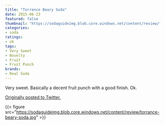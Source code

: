 ```yaml
---
title: "Torrence Beary Soda"
date: 2015-06-23
featured: false
thumbnail: "https://sodaguideimg.blob.core.windows.net/content/review/thumbs/torrance-beary-soda.jpg"
categories:
- soda
ratings:
- ok
tags:
- Very Sweet
- Novelty
- Fruit
- Fruit Punch
brands:
- Real Soda
---
```


Very sweet. Basically a decent fruit punch with a good finish. Ok.

[Originally posted to Twitter.](https://twitter.com/Cavorter/status/613402201969565697)

{{< figure src="https://sodaguideimg.blob.core.windows.net/content/review/torrance-beary-soda.jpg" >}}
